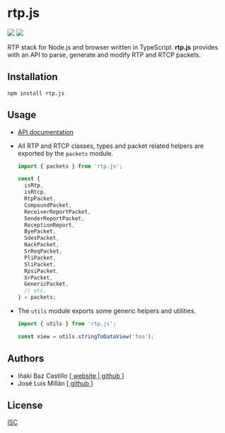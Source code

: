 # rtp.js

[![][npm-shield-rtp.js]][npm-rtp.js]
[![][github-actions-shield-rtp.js]][github-actions-rtp.js]

RTP stack for Node.js and browser written in TypeScript. **rtp.js** provides with an API to parse, generate and modify RTP and RTCP packets.


## Installation

```text
npm install rtp.js
```


## Usage

* [API documentation](https://versatica.github.io/rtp.js)

* All RTP and RTCP classes, types and packet related helpers are exported by the `packets` module.
  ```ts
  import { packets } from 'rtp.js';
  
  const {
    isRtp,
    isRtcp,
    RtpPacket,
    CompoundPacket,
    ReceiverReportPacket,
    SenderReportPacket,
    ReceptionReport,
    ByePacket,
    SdesPacket,
    NackPacket,
    SrReqPacket,
    PliPacket,
    SliPacket,
    RpsiPacket,
    XrPacket,
    GenericPacket,
    // etc.
  } = packets;
  ```

* The `utils` module exports some generic helpers and utilities.
  ```ts
  import { utils } from 'rtp.js';
  
  const view = utils.stringToDataView('foo');
  ```


## Authors

* Iñaki Baz Castillo [[ website ](https://inakibaz.me)|[ github ](https://github.com/ibc/)]
* José Luis Millán [[ github ](https://github.com/jmillan/)]


## License

[ISC](./LICENSE)



[npm-shield-rtp.js]: https://img.shields.io/npm/v/rtp.js.svg
[npm-rtp.js]: https://npmjs.org/package/rtp.js
[github-actions-shield-rtp.js]: https://github.com/versatica/rtp.js/actions/workflows/rtp.js.yaml/badge.svg
[github-actions-rtp.js]: https://github.com/versatica/rtp.js/actions/workflows/rtp.js.yaml
